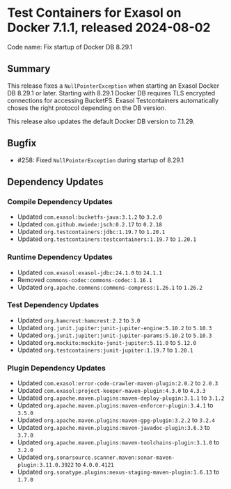 # Test Containers for Exasol on Docker 7.1.1, released 2024-08-02

Code name: Fix startup of Docker DB 8.29.1

## Summary

This release fixes a `NullPointerException` when starting an Exasol Docker DB 8.29.1 or later. Starting with 8.29.1 Docker DB requires TLS encrypted connections for accessing BucketFS. Exasol Testcontainers automatically choses the right protocol depending on the DB version.

This release also updates the default Docker DB version to 7.1.29.

## Bugfix

* #258: Fixed `NullPointerException` during startup of 8.29.1

## Dependency Updates

### Compile Dependency Updates

* Updated `com.exasol:bucketfs-java:3.1.2` to `3.2.0`
* Updated `com.github.mwiede:jsch:0.2.17` to `0.2.18`
* Updated `org.testcontainers:jdbc:1.19.7` to `1.20.1`
* Updated `org.testcontainers:testcontainers:1.19.7` to `1.20.1`

### Runtime Dependency Updates

* Updated `com.exasol:exasol-jdbc:24.1.0` to `24.1.1`
* Removed `commons-codec:commons-codec:1.16.1`
* Updated `org.apache.commons:commons-compress:1.26.1` to `1.26.2`

### Test Dependency Updates

* Updated `org.hamcrest:hamcrest:2.2` to `3.0`
* Updated `org.junit.jupiter:junit-jupiter-engine:5.10.2` to `5.10.3`
* Updated `org.junit.jupiter:junit-jupiter-params:5.10.2` to `5.10.3`
* Updated `org.mockito:mockito-junit-jupiter:5.11.0` to `5.12.0`
* Updated `org.testcontainers:junit-jupiter:1.19.7` to `1.20.1`

### Plugin Dependency Updates

* Updated `com.exasol:error-code-crawler-maven-plugin:2.0.2` to `2.0.3`
* Updated `com.exasol:project-keeper-maven-plugin:4.3.0` to `4.3.3`
* Updated `org.apache.maven.plugins:maven-deploy-plugin:3.1.1` to `3.1.2`
* Updated `org.apache.maven.plugins:maven-enforcer-plugin:3.4.1` to `3.5.0`
* Updated `org.apache.maven.plugins:maven-gpg-plugin:3.2.2` to `3.2.4`
* Updated `org.apache.maven.plugins:maven-javadoc-plugin:3.6.3` to `3.7.0`
* Updated `org.apache.maven.plugins:maven-toolchains-plugin:3.1.0` to `3.2.0`
* Updated `org.sonarsource.scanner.maven:sonar-maven-plugin:3.11.0.3922` to `4.0.0.4121`
* Updated `org.sonatype.plugins:nexus-staging-maven-plugin:1.6.13` to `1.7.0`
